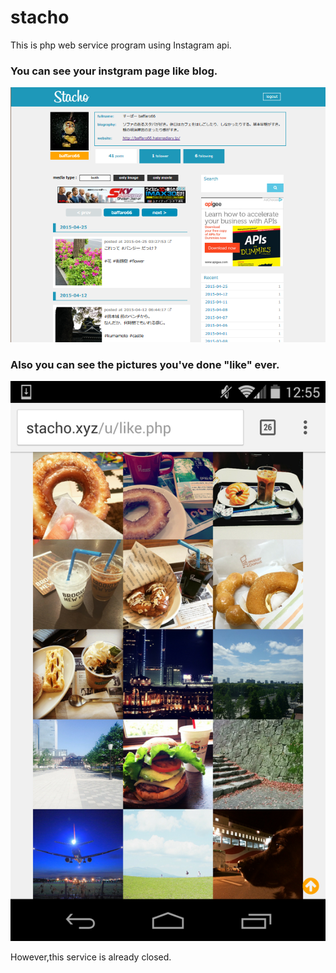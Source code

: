 # stacho
This is php web service program using Instagram api.

### You can see your instgram page like blog.
![stacho](https://github.com/simplestreet/stacho/blob/master/CEiYALDUIAAq13w.png%20large.png)


### Also you can see the pictures you've done "like" ever.
![stacho](https://github.com/simplestreet/stacho/blob/master/CEiY1G3UgAAt4vH.png)

However,this service is already closed.
